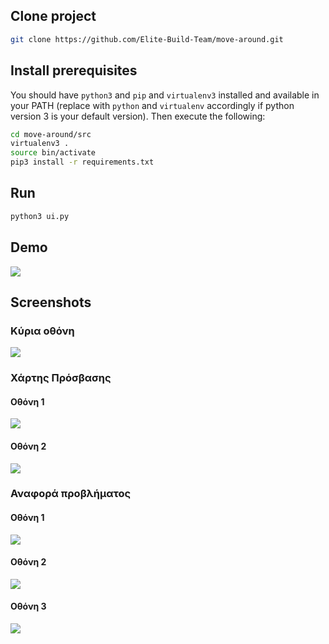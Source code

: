 ## Clone project
```bash
git clone https://github.com/Elite-Build-Team/move-around.git
```

## Install prerequisites

You should have `python3` and `pip` and `virtualenv3` installed and available in your PATH (replace with `python` and `virtualenv` accordingly if python version 3 is your default version). Then execute the following:

```bash
cd move-around/src
virtualenv3 .
source bin/activate
pip3 install -r requirements.txt
```

## Run
```bash
python3 ui.py
```

## Demo
![](screenshots/move-around-demo.gif)

## Screenshots

### Κύρια οθόνη
![](screenshots/main-screen.png)

### Χάρτης Πρόσβασης
#### Οθόνη 1
![](screenshots/access-map-screen.png)

#### Οθόνη 2
![](screenshots/do-you-want-to-report-issue.png)

### Αναφορά προβλήματος
#### Οθόνη 1
![](screenshots/choose-location-screen.png)

#### Οθόνη 2
![](screenshots/choose-photograph-screen.png)

#### Οθόνη 3
![](screenshots/issue-description-screen.png)

